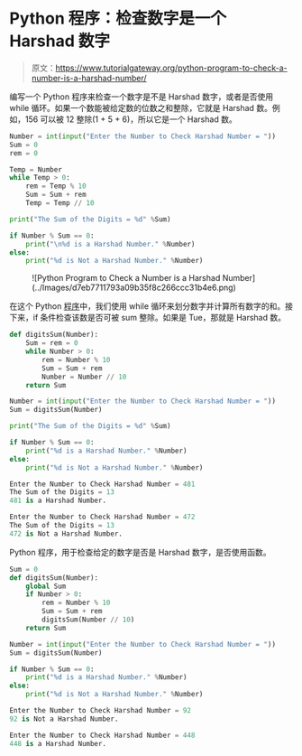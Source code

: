 # Python 程序：检查数字是一个 Harshad 数字

> 原文：<https://www.tutorialgateway.org/python-program-to-check-a-number-is-a-harshad-number/>

编写一个 Python 程序来检查一个数字是不是 Harshad 数字，或者是否使用 while 循环。如果一个数能被给定数的位数之和整除，它就是 Harshad 数。例如，156 可以被 12 整除(1 + 5 + 6)，所以它是一个 Harshad 数。

```py
Number = int(input("Enter the Number to Check Harshad Number = "))
Sum = 0
rem = 0

Temp = Number
while Temp > 0:
    rem = Temp % 10
    Sum = Sum + rem
    Temp = Temp // 10

print("The Sum of the Digits = %d" %Sum)

if Number % Sum == 0:
    print("\n%d is a Harshad Number." %Number)
else:
    print("%d is Not a Harshad Number." %Number)
```

<figure class="wp-block-image size-large">![Python Program to Check a Number is a Harshad Number](../Images/d7eb7711793a09b35f8c266ccc31b4e6.png)</figure>

在这个 Python [程序](https://www.tutorialgateway.org/python-programming-examples/)中，我们使用 while 循环来划分数字并计算所有数字的和。接下来，if 条件检查该数是否可被 sum 整除。如果是 Tue，那就是 Harshad 数。

```py
def digitsSum(Number):
    Sum = rem = 0
    while Number > 0:
        rem = Number % 10
        Sum = Sum + rem
        Number = Number // 10
    return Sum

Number = int(input("Enter the Number to Check Harshad Number = "))
Sum = digitsSum(Number)

print("The Sum of the Digits = %d" %Sum)

if Number % Sum == 0:
    print("%d is a Harshad Number." %Number)
else:
    print("%d is Not a Harshad Number." %Number)
```

```py
Enter the Number to Check Harshad Number = 481
The Sum of the Digits = 13
481 is a Harshad Number.

Enter the Number to Check Harshad Number = 472
The Sum of the Digits = 13
472 is Not a Harshad Number.
```

Python 程序，用于检查给定的数字是否是 Harshad 数字，是否使用函数。

```py
Sum = 0
def digitsSum(Number):
    global Sum
    if Number > 0:
        rem = Number % 10
        Sum = Sum + rem
        digitsSum(Number // 10)
    return Sum

Number = int(input("Enter the Number to Check Harshad Number = "))
Sum = digitsSum(Number)

if Number % Sum == 0:
    print("%d is a Harshad Number." %Number)
else:
    print("%d is Not a Harshad Number." %Number)
```

```py
Enter the Number to Check Harshad Number = 92
92 is Not a Harshad Number.

Enter the Number to Check Harshad Number = 448
448 is a Harshad Number.
```